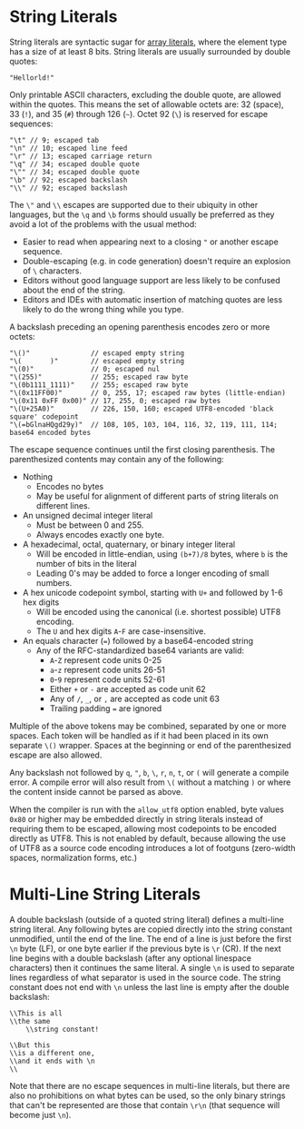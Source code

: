 # String Literals

String literals are syntactic sugar for [array literals](./index.md#array-literals), where the element type has a size of at least 8 bits.  String literals are usually surrounded by double quotes:
 ```foot
"Hellorld!"
``` 

Only printable ASCII characters, excluding the double quote, are allowed within the quotes.  This means the set of allowable octets are: 32 (space), 33 (`!`), and 35 (`#`) through 126 (`~`).  Octet 92 (`\`) is reserved for escape sequences:
```foot
"\t" // 9; escaped tab
"\n" // 10; escaped line feed
"\r" // 13; escaped carriage return
"\q" // 34; escaped double quote
"\"" // 34; escaped double quote
"\b" // 92; escaped backslash
"\\" // 92; escaped backslash
```
The `\"` and `\\` escapes are supported due to their ubiquity in other languages, but the `\q` and `\b` forms should usually be preferred as they avoid a lot of the problems with the usual method:
* Easier to read when appearing next to a closing `"` or another escape sequence.
* Double-escaping (e.g. in code generation) doesn't require an explosion of `\` characters.
* Editors without good language support are less likely to be confused about the end of the string.
* Editors and IDEs with automatic insertion of matching quotes are less likely to do the wrong thing while you type.

A backslash preceding an opening parenthesis encodes zero or more octets:
```foot
"\()"               // escaped empty string
"\(       )"        // escaped empty string
"\(0)"              // 0; escaped nul
"\(255)"            // 255; escaped raw byte
"\(0b1111_1111)"    // 255; escaped raw byte
"\(0x11FF00)"       // 0, 255, 17; escaped raw bytes (little-endian)
"\(0x11 0xFF 0x00)" // 17, 255, 0; escaped raw bytes
"\(U+25A0)"         // 226, 150, 160; escaped UTF8-encoded 'black square' codepoint
"\(=bGlnaHQgd29y)"  // 108, 105, 103, 104, 116, 32, 119, 111, 114; base64 encoded bytes
```
The escape sequence continues until the first closing parenthesis.  The parenthesized contents may contain any of the following:
* Nothing
	* Encodes no bytes
	* May be useful for alignment of different parts of string literals on different lines.
* An unsigned decimal integer literal
	* Must be between 0 and 255.
	* Always encodes exactly one byte.
* A hexadecimal, octal, quaternary, or binary integer literal
	* Will be encoded in little-endian, using `(b+7)/8` bytes, where `b` is the number of bits in the literal
	* Leading 0's may be added to force a longer encoding of small numbers.
* A hex unicode codepoint symbol, starting with `U+` and followed by 1-6 hex digits
	* Will be encoded using the canonical (i.e. shortest possible) UTF8 encoding.
	* The `U` and hex digits `A`-`F` are case-insensitive.
* An equals character (`=`) followed by a base64-encoded string
	- Any of the RFC-standardized base64 variants are valid:
		- `A`-`Z` represent code units 0-25
		- `a`-`z` represent code units 26-51
		- `0`-`9` represent code units 52-61
		- Either `+` or `-` are accepted as code unit 62
		- Any of `/`, `_`, or `,` are accepted as code unit 63
		- Trailing padding `=` are ignored

Multiple of the above tokens may be combined, separated by one or more spaces.
Each token will be handled as if it had been placed in its own separate `\()` wrapper.
Spaces at the beginning or end of the parenthesized escape are also allowed.

Any backslash not followed by `q`, `"`, `b`, `\`, `r`, `n`, `t`, or `(` will generate a compile error. 
A compile error will also result from `\(` without a matching `)` or where the content inside cannot be parsed as above.

When the compiler is run with the `allow_utf8` option enabled, byte values `0x80` or higher may be embedded directly in string literals instead of requiring them to be escaped, allowing most codepoints to be encoded directly as UTF8.  This is not enabled by default, because allowing the use of UTF8 as a source code encoding introduces a lot of footguns (zero-width spaces, normalization forms, etc.)

# Multi-Line String Literals
A double backslash (outside of a quoted string literal) defines a multi-line string literal.
Any following bytes are copied directly into the string constant unmodified, until the end of the line.  The end of a line is just before the first `\n` byte (LF), or one byte earlier if the previous byte is `\r` (CR).
If the next line begins with a double backslash (after any optional linespace characters) then it continues the same literal.  A single `\n` is used to separate lines regardless of what separator is used in the source code.
The string constant does not end with `\n` unless the last line is empty after the double backslash:

```foot
\\This is all
\\the same
    \\string constant!

\\But this
\\is a different one,
\\and it ends with \n
\\
```
Note that there are no escape sequences in multi-line literals, but there are also no prohibitions on what bytes can be used, so the only binary strings that can't be represented are those that contain `\r\n` (that sequence will become just `\n`).
